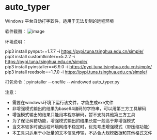 # auto_typer
Windows 平台自动打字软件，适用于无法复制的远程环境

软件截图：
![image](https://github.com/user-attachments/assets/d6287965-2b5c-4151-a0b6-711af5fbed77)


环境说明：

pip3 install pynput==1.7.7 -i https://pypi.tuna.tsinghua.edu.cn/simple/  
pip3 install customtkinter==5.2.2 -i https://pypi.tuna.tsinghua.edu.cn/simple/  
pip3 install pyinstaller==6.9.0 -i https://pypi.tuna.tsinghua.edu.cn/simple/  
pip3 install reedsolo==1.7.0 -i https://pypi.tuna.tsinghua.edu.cn/simple/  

打包命令：pyinstaller --onefile --windowed auto_typer.py

注意：
- 需要在windows环境下运行该文件，才能生成exe文件
- 非增强模式输出的结果为base64编码的字符串，可以用第三方工具解码
- 增强模式输出的结果只能用本程序解码，暂不支持其他第三方工具
- 为了保证纠错功能，增强模式输出的结果长度一般高于非增强模式
- 当文本较多时或远程环境网络不稳定时，优先考虑增强模式（带压缩功能）
- 本工具只适用于小批量的文本信息传输，不适合大规模数据和其他格式文件
